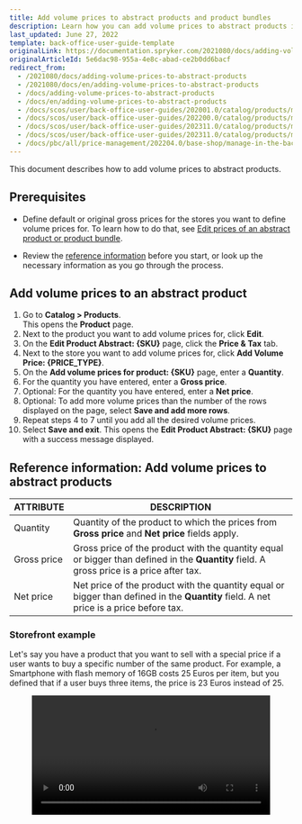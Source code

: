 ```yaml
---
title: Add volume prices to abstract products and product bundles
description: Learn how you can add volume prices to abstract products in the back office within your Spryker based products
last_updated: June 27, 2022
template: back-office-user-guide-template
originalLink: https://documentation.spryker.com/2021080/docs/adding-volume-prices-to-abstract-products
originalArticleId: 5e6dac98-955a-4e8c-abad-ce2b0dd6bacf
redirect_from:
  - /2021080/docs/adding-volume-prices-to-abstract-products
  - /2021080/docs/en/adding-volume-prices-to-abstract-products
  - /docs/adding-volume-prices-to-abstract-products
  - /docs/en/adding-volume-prices-to-abstract-products
  - /docs/scos/user/back-office-user-guides/202001.0/catalog/products/manage-abstract-products/adding-volume-prices-to-abstract-products.html
  - /docs/scos/user/back-office-user-guides/202200.0/catalog/products/manage-abstract-products/adding-volume-prices-to-abstract-products.html
  - /docs/scos/user/back-office-user-guides/202311.0/catalog/products/manage-abstract-products/adding-volume-prices-to-abstract-products.html  
  - /docs/scos/user/back-office-user-guides/202311.0/catalog/products/manage-abstract-products-and-product-bundles/add-volume-prices-to-abstract-products-and-product-bundles.html
  - /docs/pbc/all/price-management/202204.0/base-shop/manage-in-the-back-office/add-volume-prices-to-abstract-products-and-product-bundles.html
---
```


This document describes how to add volume prices to abstract products.

## Prerequisites

- Define default or original gross prices for the stores you want to define volume prices for. To learn how to do that, see [Edit prices of an abstract product or product bundle](/docs/pbc/all/product-information-management/{{site.version}}/base-shop/manage-in-the-back-office/products/manage-abstract-products-and-product-bundles/edit-abstract-products-and-product-bundles.html#edit-prices-of-an-abstract-product-or-product-bundle).

- Review the [reference information](#reference-information-add-volume-prices-to-abstract-products) before you start, or look up the necessary information as you go through the process.

## Add volume prices to an abstract product

1. Go to **Catalog&nbsp;<span aria-label="and then">></span> Products**.  
    This opens the **Product** page.
2. Next to the product you want to add volume prices for, click **Edit**.
3. On the **Edit Product Abstract: {SKU}** page, click the **Price & Tax** tab.
4. Next to the store you want to add volume prices for, click **Add Volume Price: {PRICE_TYPE}**.
5. On the **Add volume prices for product: {SKU}** page, enter a **Quantity**.
6. For the quantity you have entered, enter a **Gross price**.
7. Optional: For the quantity you have entered, enter a **Net price**.
8. Optional: To add more volume prices than the number of the rows displayed on the page, select **Save and add more rows**.
9. Repeat steps 4 to 7 until you add all the desired volume prices.
10. Select **Save and exit**.
    This opens the **Edit Product Abstract: {SKU}** page with a success message displayed.

## Reference information: Add volume prices to abstract products

| ATTRIBUTE | DESCRIPTION |
| --- | --- |
| Quantity | Quantity of the product to which the prices from **Gross price** and **Net price** fields apply. |
| Gross price | Gross price of the product with the quantity equal or bigger than defined in the **Quantity** field. A gross price is a price after tax. |
| Net price | Net price of the product with the quantity equal or bigger than defined in the **Quantity** field. A net price is a price before tax. |

### Storefront example

Let's say you have a product that you want to sell with a special price if a user wants to buy a specific number of the same product. For example, a Smartphone with  flash memory of 16GB costs 25 Euros per item, but you defined that if a user buys three items, the price is 23 Euros instead of 25.

<figure class="video_container">
    <video width="100%" height="auto" controls>
    <source src="https://spryker.s3.eu-central-1.amazonaws.com/docs/pbc/all/price-management/base-shop/manage-in-the-back-office/add-volume-prices-to-abstract-products-and-product-bundles.md/Volume-prices.mp4" type="video/mp4">
  </video>
</figure>

